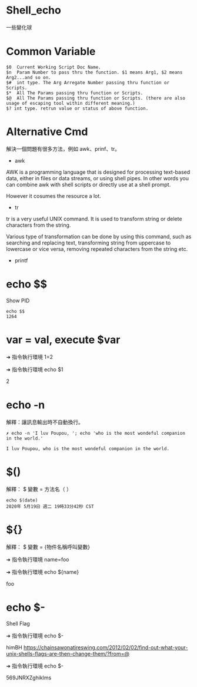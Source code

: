 # Shell_echo
一些變化球

# Common Variable

    $0	Current Working Script Doc Name.
    $n	Param Number to pass thru the function. $1 means Arg1, $2 means Arg2...and so on.
    $#	int type. The Arg Arregate Number passing thru function or Scripts.
    $*	All The Params passing thru function or Scripts.
    $@	All The Params passing thru function or Scripts. (there are also usage of escaping tool within different meaning.)
    $? int type. retrun value or status of above function.

# Alternative Cmd

解決一個問題有很多方法，例如 awk、prinf、tr。

* awk 

AWK is a programming language that is designed for processing text-based data, either in files or data streams, or using shell pipes. In other words you can combine awk with shell scripts or directly use at a shell prompt.

However it cosumes the resource a lot. 

* tr

tr is a very useful UNIX command. It is used to transform string or delete characters from the string. 

Various type of transformation can be done by using this command, such as searching and replacing text, transforming string from uppercase to lowercase or vice versa, removing repeated characters from the string etc.

* printf

# echo $$

Show PID

    echo $$
    1264

# var = val, execute $var

➜  指令執行環境 1=2  

➜  指令執行環境 echo $1

2

# echo -n

解釋：讓訊息輸出時不自動換行。

    ✗ echo -n 'I luv Poupou, '; echo 'who is the most wondeful companion in the world.'

    I luv Poupou, who is the most wondeful companion in the world.


# $()

解釋： $ 變數 = 方法名（ ）

    echo $(date)
    2020年 5月19日 週二 19時33分42秒 CST

# ${}

解釋： $ 變數 = {物件名稱呼叫變數}

➜ 指令執行環境 name=foo
  
➜ 指令執行環境 echo ${name}

foo

# echo $-

Shell Flag

➜  指令執行環境 echo $-

himBH
https://chainsawonatireswing.com/2012/02/02/find-out-what-your-unix-shells-flags-are-then-change-them/?from=@


➜  指令執行環境 echo $-

569JNRXZghiklms

